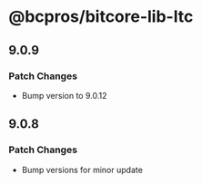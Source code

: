 # @bcpros/bitcore-lib-ltc

## 9.0.9

### Patch Changes

- Bump version to 9.0.12

## 9.0.8

### Patch Changes

- Bump versions for minor update
